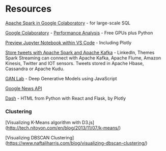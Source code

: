 # Resources

[Apache Spark in Google Colaboratory](https://medium.com/@sushantgautam_930/apache-spark-in-google-collaboratory-in-3-steps-e0acbba654e6) - for large-scale SQL

[Google Colaboratory](https://colab.research.google.com/) - 
[Performance Analysis](https://ieeexplore.ieee.org/abstract/document/8485684) - Free GPUs plus Python 


[Preview Jupyter Notebook within VS Code](https://towardsdatascience.com/how-to-improve-your-workflow-with-vs-code-and-jupyter-notebook-f96777f8f1bd) - Including Plotly  


[Store tweets with Apache Spark and Apache Kafka](https://towardsdatascience.com/how-to-capture-and-store-tweets-in-real-time-with-apache-spark-and-apache-kafka-e5ccd17afb32) - LinkedIn, Themes   
Spark Streaming can connect with Apache Kafka, Apache Flume, Amazon Kinesis, Twitter and IOT sensors. Tweets stored in Apache Hbase, Cassandra or Apache Kudu.

<!--
[Apache Kafka] - Log as a service, AWS copied with Kinesis

Convolutional Neural Networks (CNN) structure resembles the visual cortex of animals.

Geoffrey Hinton (2017) says capsule networks are even better for human-like accuracy in computer vision.
"When multiple predictions agree, a higher level capsule becomes active."
https://arxiv.org/pdf/1710.09829.pdf


Spark SQL functions!

PySpark
https://spark.apache.org/docs/0.9.0/python-programming-guide.html

Pandas for manipulating data frames and Plotly for charts 
since it uses d3.js and is much nicer than matplotlib for making charts.

AllenNLP - Presenter, py library structure with tests instead of notebooks. Uses VS Code.

Append a ? at end to get help


Beautiful Soup for scraping

"Data engineers work with production systems and help make data and models usable, but do less machine learning and mathematical modeling work which is left to the data scientists." -


These trees would be cool if they were interactive...
https://www.nature.com/articles/s41586-019-0941-9/figures/5

-->

[GAN Lab](https://ieeexplore.ieee.org/abstract/document/8440049) - Deep Generative Models using JavaScript  

<!--
[O'Reilly - Interactive Data Visualization by Scott Murray](https://learning.oreilly.com/library/view/interactive-data-visualization/9781491921296/)
-->

[Google News API](https://newsapi.org/s/google-news-api)

[Dash](https://medium.com/@plotlygraphs/introducing-dash-5ecf7191b503) - HTML from Python with React and Flask, by Plotly
<br>

### Clustering

[Visualizing K-Means algorithm with D3.js]
(http://tech.nitoyon.com/en/blog/2013/11/07/k-means/)

[Visualizing DBSCAN Clustering]
(https://www.naftaliharris.com/blog/visualizing-dbscan-clustering/) 


<!--

Training GANs using Google Colaboratory!
https://towardsdatascience.com/training-gans-using-google-colaboratory-f91d4e6f61fe


Elastic.io

NIVIDIA RAPIDS	https://rapids.ai/

[Apache Spark + RAPIDS GPU](https://medium.com/rapids-ai/apache-spark-rapids-the-future-of-enterprise-data-science-with-native-gpu-acceleration-3f449fa52d3e)

-->